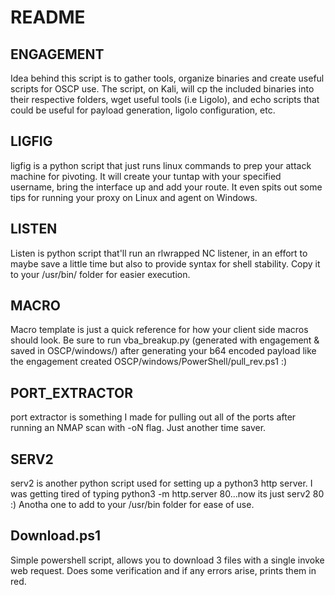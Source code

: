 
# README

## ENGAGEMENT
Idea behind this script is to gather tools, organize binaries and create useful scripts for OSCP use. The script, on Kali, will cp the included binaries into their respective folders, wget useful tools (i.e Ligolo), and echo scripts that could be useful for payload generation, ligolo configuration, etc. 

## LIGFIG
ligfig is a python script that just runs linux commands to prep your attack machine for pivoting. It will create your tuntap with your specified username, bring the interface up and add your route. It even spits out some tips for running your proxy on Linux and agent on Windows. 

## LISTEN
Listen is python script that'll run an rlwrapped NC listener, in an effort to maybe save a little time but also to provide syntax for shell stability. Copy it to your /usr/bin/ folder for easier execution. 

## MACRO
Macro template is just a quick reference for how your client side macros should look. Be sure to run vba_breakup.py (generated with engagement & saved in OSCP/windows/) after generating your b64 encoded payload like the engagement created OSCP/windows/PowerShell/pull_rev.ps1 :)

## PORT_EXTRACTOR
port extractor is something I made for pulling out all of the ports after running an NMAP scan with -oN flag. Just another time saver. 

## SERV2
serv2 is another python script used for setting up a python3 http server. I was getting tired of typing python3 -m http.server 80...now its just serv2 80 :) Anotha one to add to your /usr/bin folder for ease of use. 

## Download.ps1
Simple powershell script, allows you to download 3 files with a single invoke web request. Does some verification and if any errors arise, prints them in red. 


